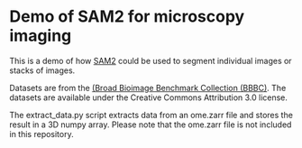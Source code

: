 # Demo of SAM2 for microscopy imaging
This is a demo of how [SAM2](https://github.com/facebookresearch/sam2/) could be used to segment individual images or stacks of images.

Datasets are from the [(Broad Bioimage Benchmark Collection (BBBC)](https://data.broadinstitute.org/bbbc/). The datasets are available under the Creative Commons Attribution 3.0 license.

The extract_data.py script extracts data from an ome.zarr file and stores the result in a 3D numpy array. Please note that the ome.zarr file is not included in this repository.